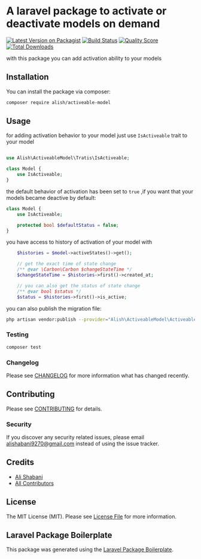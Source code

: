 # A laravel package to activate or deactivate models on demand

[![Latest Version on Packagist](https://img.shields.io/packagist/v/alish/activeable-model.svg?style=flat-square)](https://packagist.org/packages/alish/activeable-model)
[![Build Status](https://img.shields.io/travis/alish/activeable-model/master.svg?style=flat-square)](https://travis-ci.org/alish/activeable-model)
[![Quality Score](https://img.shields.io/scrutinizer/g/alish/activeable-model.svg?style=flat-square)](https://scrutinizer-ci.com/g/alish/activeable-model)
[![Total Downloads](https://img.shields.io/packagist/dt/alish/activeable-model.svg?style=flat-square)](https://packagist.org/packages/alish/activeable-model)

with this package you can add activation ability to your models
## Installation

You can install the package via composer:

```bash
composer require alish/activeable-model
```

## Usage

for adding activation behavior to your model just use `IsActiveable` trait to your model
``` php

use Alish\ActiveableModel\Tratis\IsActiveable;

class Model {
    use IsActiveable;
}

```

the default behavior of activation has been set to `true` ,if you want that your models became deactive by default:
```php
class Model {
    use IsActiveable;

    protected bool $defaultStatus = false;
}
```

you have access to history of activation of your model with 
```php
    $histories = $model->activeStates()->get();

    // get the exact time of state change
    /** @var \Carbon\Carbon $changeStateTime */
    $changeStateTime = $histories->first()->created_at;

    // you can also get the status of state change
    /** @var bool $status */
    $status = $histories->first()->is_active;
```

you can also publish the migration file:
```bash
php artisan vendor:publish --provider="Alish\ActiveableModel\ActiveableModelServiceProvider" --tag=migrations
```

### Testing

``` bash
composer test
```

### Changelog

Please see [CHANGELOG](CHANGELOG.md) for more information what has changed recently.

## Contributing

Please see [CONTRIBUTING](CONTRIBUTING.md) for details.

### Security

If you discover any security related issues, please email alishabani9270@gmail.com instead of using the issue tracker.

## Credits

- [Ali Shabani](https://github.com/alish)
- [All Contributors](../../contributors)

## License

The MIT License (MIT). Please see [License File](LICENSE.md) for more information.

## Laravel Package Boilerplate

This package was generated using the [Laravel Package Boilerplate](https://laravelpackageboilerplate.com).
